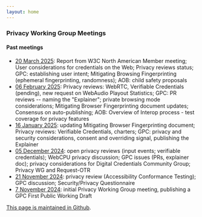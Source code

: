 ```yaml
---
layout: home
---
```


### Privacy Working Group Meetings

#### Past meetings

* [20 March 2025](minutes/privacywg-20250320.md): Report from W3C North American Member meeting; User considerations for credentials on the Web; Privacy reviews status; GPC: establishing user intent; Mitigating Browsing Fingerprinting (ephemeral fingerprinting, randomness); AOB: child safety proposals
* [06 February 2025](minutes/privacywg-20250206.md): Privacy reviews: WebRTC, Verifiable Credentials (pending), new request on WebAudio Playout Statistics; GPC: PR reviews -- naming the "Explainer"; private browsing mode considerations; Mitigating Browser Fingerprinting document updates; Consensus on auto-publishing; AOB: Overview of Interop process - test coverage for privacy features
* [16 January 2025](minutes/privacywg-20250116.md): updating Mitigating Browser Fingerprinting document; Privacy reviews: Verifiable Credentials, charters; GPC: privacy and security considerations, consent and overriding signal, publishing the Explainer
* [05 December 2024](minutes/privacywg-20241205.md): open privacy reviews (input events; verifiable credentials); WebCPU privacy discussion; GPC issues (PRs, explainer doc); privacy considerations for Digital Credentials Community Group; Privacy WG and Request-OTR
* [21 November 2024](minutes/privacywg-20241121.md): privacy review (Accessibility Conformance Testing); GPC discussion; Security/Privacy Questionnaire
* [7 November 2024](minutes/privacywg-20241107.md): initial Privacy Working Group meeting, publishing a GPC First Public Working Draft
 
 [This page is maintained in Github](https://github.com/w3c/privacywg/blob/main/meetings.md).
